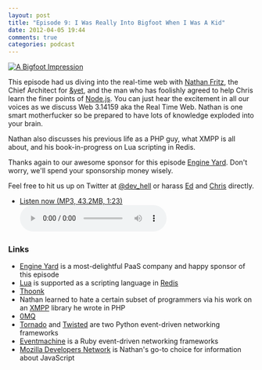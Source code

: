 ```yaml
---
layout: post
title: "Episode 9: I Was Really Into Bigfoot When I Was A Kid"
date: 2012-04-05 19:44
comments: true
categories: podcast
---
```


[![A Bigfoot Impression](http://farm7.staticflickr.com/6150/6033510293_1a24368cae_z.jpg)](http://www.flickr.com/photos/auvet/6033510293/ "A Bigfoot Impression by Jimmy Emerson")

This episode had us diving into the real-time web with
[Nathan Fritz](https://github.com/fritzy), the Chief Architect for
[&yet](http://andyet.net), and the man who has foolishly agreed to help Chris
learn the finer points of [Node.js](http://nodejs.org). You can just hear the
excitement in all our voices as we discuss Web 3.14159 aka the Real Time Web.
Nathan is one smart motherfucker so be prepared to have lots of knowledge
exploded into your brain.

Nathan also discusses his previous life as a PHP guy, what XMPP is all about,
and his book-in-progress on Lua scripting in Redis.

Thanks again to our awesome sponsor for this episode
[Engine Yard](http://engineyard.com). Don't worry, we'll spend your sponsorship
money wisely.

Feel free to hit us up on Twitter at [@dev_hell](https://twitter.com/dev_hell)
or harass [Ed](https://twitter.com/funkatron) and
[Chris](https://twitter.com/grmpyprogrammer) directly.

* <a href="http://devhell.s3.amazonaws.com/ep9-64mono.mp3" rel="enclosure">Listen now (MP3, 43.2MB, 1:23)</a>    
	<audio controls src="http://devhell.s3.amazonaws.com/ep9-64mono.mp3">

### Links

* [Engine Yard](http://engineyard.com) is a most-delightful PaaS company and happy sponsor of this episode
* [Lua](http://lua.org) is supported as a scripting language in [Redis](http://redis.io)
* [Thoonk](http://andyet.net/blog/2011/nov/18/realtime-web-app-architecture-with-thoonk-a-series/)
* Nathan learned to hate a certain subset of programmers via his work on an [XMPP](http://xmpp.net) library he wrote in PHP
* [0MQ](http://www.zeromq.org)
* [Tornado](http://tornadoweb.org) and [Twisted](http://twistedmatrix.com) are two Python event-driven networking frameworks
* [Eventmachine](https://github.com/eventmachine/eventmachine) is a Ruby event-driven networking frameworks
* [Mozilla Developers Network](https://developer.mozilla.org/en-US/) is Nathan's go-to choice for information about JavaScript
